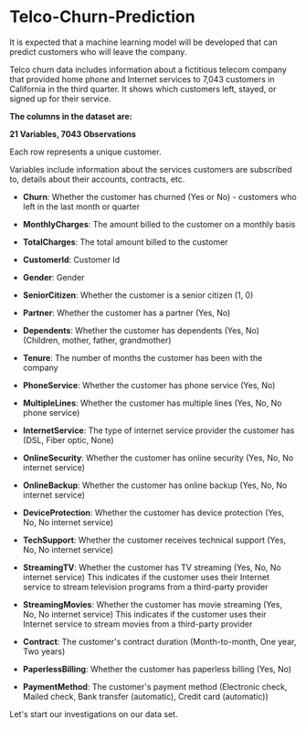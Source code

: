 # Telco-Churn-Prediction
It is expected that a machine learning model will be developed that can predict customers who will leave the company.

Telco churn data includes information about a fictitious telecom company that provided home phone and Internet services to 7,043 customers in California in the third quarter. It shows which customers left, stayed, or signed up for their service.

**The columns in the dataset are:**

**21 Variables, 7043 Observations**

Each row represents a unique customer.

Variables include information about the services customers are subscribed to, details about their accounts, contracts, etc.

* **Churn**: Whether the customer has churned (Yes or No) - customers who left in the last month or quarter

* **MonthlyCharges**: The amount billed to the customer on a monthly basis

* **TotalCharges**: The total amount billed to the customer

* **CustomerId**: Customer Id

* **Gender**: Gender

* **SeniorCitizen**: Whether the customer is a senior citizen (1, 0)

* **Partner**: Whether the customer has a partner (Yes, No)

* **Dependents**: Whether the customer has dependents (Yes, No) (Children, mother, father, grandmother)

* **Tenure**: The number of months the customer has been with the company

* **PhoneService**: Whether the customer has phone service (Yes, No)

* **MultipleLines**: Whether the customer has multiple lines (Yes, No, No phone service)

* **InternetService**: The type of internet service provider the customer has (DSL, Fiber optic, None)

* **OnlineSecurity**: Whether the customer has online security (Yes, No, No internet service)

* **OnlineBackup**: Whether the customer has online backup (Yes, No, No internet service)

* **DeviceProtection**: Whether the customer has device protection (Yes, No, No internet service)

* **TechSupport**: Whether the customer receives technical support (Yes, No, No internet service)

* **StreamingTV**: Whether the customer has TV streaming (Yes, No, No internet service) This indicates if the customer uses their Internet service to stream television programs from a third-party provider

* **StreamingMovies**: Whether the customer has movie streaming (Yes, No, No internet service) This indicates if the customer uses their Internet service to stream movies from a third-party provider

* **Contract**: The customer's contract duration (Month-to-month, One year, Two years)

* **PaperlessBilling**: Whether the customer has paperless billing (Yes, No)

* **PaymentMethod**: The customer's payment method (Electronic check, Mailed check, Bank transfer (automatic), Credit card (automatic))

Let's start our investigations on our data set.
